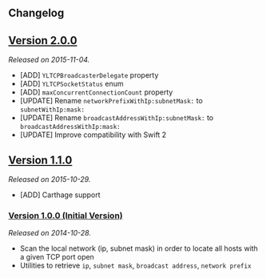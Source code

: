 ## Changelog

## [Version 2.0.0](https://github.com/yannickl/YLTCPBroadcaster/releases/tag/2.0.0)
*Released on 2015-11-04.*

- [ADD] `YLTCPBroadcasterDelegate` property
- [ADD] `YLTCPSocketStatus` enum
- [ADD] `maxConcurrentConnectionCount` property
- [UPDATE] Rename `networkPrefixWithIp:subnetMask:` to `subnetWithIp:mask:`
- [UPDATE] Rename `broadcastAddressWithIp:subnetMask:` to `broadcastAddressWithIp:mask:`
- [UPDATE] Improve compatibility with Swift 2

## [Version 1.1.0](https://github.com/yannickl/YLTCPBroadcaster/releases/tag/1.1.0)
*Released on 2015-10-29.*

- [ADD] Carthage support

### [Version 1.0.0 (Initial Version)](https://github.com/yannickl/YLTCPBroadcaster/releases/tag/1.0.0)
*Released on 2014-10-28.*

- Scan the local network (ip, subnet mask) in order to locate all hosts with a given TCP port open
- Utilities to retrieve `ip`, `subnet mask`, `broadcast address`, `network prefix`

